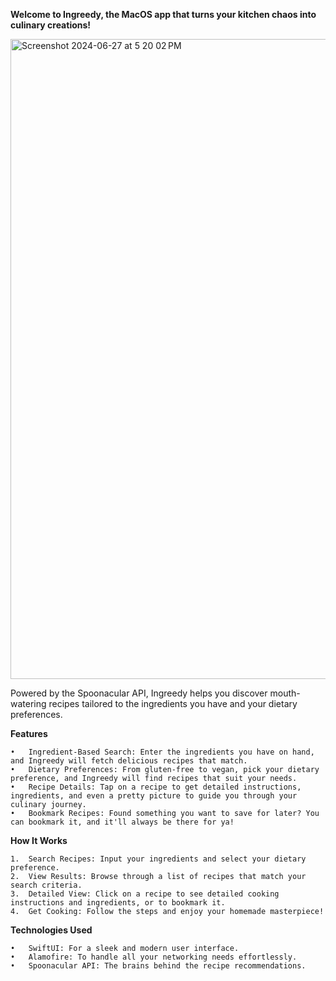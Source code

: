 **Welcome to Ingreedy, the MacOS app that turns your kitchen chaos into culinary creations!** 

<img width="1024" alt="Screenshot 2024-06-27 at 5 20 02 PM" src="https://github.com/jvenchy/Ingreedy-Recipe-Finder-MacOS/assets/70562312/89b731b8-1564-49ed-bd3e-575ee715c0aa">


Powered by the Spoonacular API, Ingreedy helps you discover mouth-watering recipes tailored to the ingredients you have and your dietary preferences. 

**Features**

	•	Ingredient-Based Search: Enter the ingredients you have on hand, and Ingreedy will fetch delicious recipes that match.
	•	Dietary Preferences: From gluten-free to vegan, pick your dietary preference, and Ingreedy will find recipes that suit your needs.
	•	Recipe Details: Tap on a recipe to get detailed instructions, ingredients, and even a pretty picture to guide you through your culinary journey.
	•	Bookmark Recipes: Found something you want to save for later? You can bookmark it, and it'll always be there for ya!
 

**How It Works**

	1.	Search Recipes: Input your ingredients and select your dietary preference.
	2.	View Results: Browse through a list of recipes that match your search criteria.
	3.	Detailed View: Click on a recipe to see detailed cooking instructions and ingredients, or to bookmark it.
	4.	Get Cooking: Follow the steps and enjoy your homemade masterpiece!

**Technologies Used**

	•	SwiftUI: For a sleek and modern user interface.
	•	Alamofire: To handle all your networking needs effortlessly.
	•	Spoonacular API: The brains behind the recipe recommendations.



